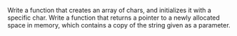 Write a function that creates an array of chars, and initializes it with a specific char.
Write a function that returns a pointer to a newly allocated space in memory, which contains a copy of the string given as a parameter.
